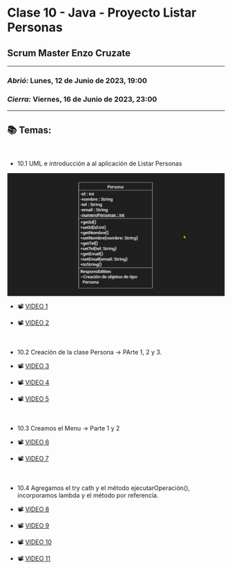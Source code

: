 # Clase 10 - Java - Proyecto Listar Personas
## Scrum Master Enzo Cruzate

---

### *Abrió:* Lunes, 12 de Junio de 2023, 19:00
### *Cierra:* Viernes, 16 de Junio de 2023, 23:00

---

## 📚 Temas:

<br>

- 10.1 UML e introducción a al aplicación de Listar Personas

<div align="center">
<img src="https://github.com/CodeSystem2022/X-Force_2023/blob/semana_10/Static/Project/UmlSemana10.png" align="center" style="width: 1500px" />
</div>

- 📽 [VIDEO 1](https://frsrutneduar-my.sharepoint.com/personal/abetancud_frsr_utn_edu_ar/_layouts/15/stream.aspx?id=%2Fpersonal%2Fabetancud_frsr_utn_edu_ar%2FDocuments%2FJavaScript%20Tercer%20Semestre%202023%2FClase%2010%2FClase%2010%20Parte%203%20JavaScript%2Emp4&ga=1)

- 📽 [VIDEO 2](https://frsrutneduar-my.sharepoint.com/personal/abetancud_frsr_utn_edu_ar/_layouts/15/stream.aspx?id=%2Fpersonal%2Fabetancud_frsr_utn_edu_ar%2FDocuments%2FJava%20Tercer%20Semestre%202023%2FClase%2010%2FClase%2010%20Parte%202%20Java%2Emp4&ga=1)


<br>

- 10.2 Creación de la clase Persona -> PArte 1, 2 y 3.

- 📽 [VIDEO 3](https://frsrutneduar-my.sharepoint.com/personal/abetancud_frsr_utn_edu_ar/_layouts/15/stream.aspx?id=%2Fpersonal%2Fabetancud_frsr_utn_edu_ar%2FDocuments%2FJava%20Tercer%20Semestre%202023%2FClase%2010%2FClase%2010%20Parte%203%20Java%2Emp4&ga=1)

- 📽 [VIDEO 4](https://frsrutneduar-my.sharepoint.com/personal/abetancud_frsr_utn_edu_ar/_layouts/15/stream.aspx?id=%2Fpersonal%2Fabetancud_frsr_utn_edu_ar%2FDocuments%2FJava%20Tercer%20Semestre%202023%2FClase%2010%2FClase%2010%20Parte%204%20Java%2Emp4&ga=1)

- 📽 [VIDEO 5](https://frsrutneduar-my.sharepoint.com/personal/abetancud_frsr_utn_edu_ar/_layouts/15/stream.aspx?id=%2Fpersonal%2Fabetancud_frsr_utn_edu_ar%2FDocuments%2FJava%20Tercer%20Semestre%202023%2FClase%2010%2FClase%2010%20Parte%205%20Java%2Emp4&ga=1)

<br>

- 10.3 Creamos el Menu -> Parte 1 y 2

- 📽 [VIDEO 6](https://frsrutneduar-my.sharepoint.com/personal/abetancud_frsr_utn_edu_ar/_layouts/15/stream.aspx?id=%2Fpersonal%2Fabetancud_frsr_utn_edu_ar%2FDocuments%2FJava%20Tercer%20Semestre%202023%2FClase%2010%2FClase%2010%20Parte%206%20Java%2Emp4&ga=1)

- 📽 [VIDEO 7](https://frsrutneduar-my.sharepoint.com/personal/abetancud_frsr_utn_edu_ar/_layouts/15/stream.aspx?id=%2Fpersonal%2Fabetancud_frsr_utn_edu_ar%2FDocuments%2FJava%20Tercer%20Semestre%202023%2FClase%2010%2FClase%2010%20Parte%207%20Java%2Emp4&ga=1)
  
<br>

- 10.4 Agregamos el try cath y el método ejecutarOperación(), incorporamos lambda y el método por referencia.

- 📽 [VIDEO 8](https://frsrutneduar-my.sharepoint.com/personal/abetancud_frsr_utn_edu_ar/_layouts/15/stream.aspx?id=%2Fpersonal%2Fabetancud_frsr_utn_edu_ar%2FDocuments%2FJava%20Tercer%20Semestre%202023%2FClase%2010%2FClase%2010%20Parte%208%20Java%2Emp4&ga=1)

- 📽 [VIDEO 9](https://frsrutneduar-my.sharepoint.com/personal/abetancud_frsr_utn_edu_ar/_layouts/15/stream.aspx?id=%2Fpersonal%2Fabetancud_frsr_utn_edu_ar%2FDocuments%2FJava%20Tercer%20Semestre%202023%2FClase%2010%2FClase%2010%20Parte%209%20Java%2Emp4&ga=1)

- 📽 [VIDEO 10](https://frsrutneduar-my.sharepoint.com/personal/abetancud_frsr_utn_edu_ar/_layouts/15/stream.aspx?id=%2Fpersonal%2Fabetancud_frsr_utn_edu_ar%2FDocuments%2FJava%20Tercer%20Semestre%202023%2FClase%2010%2FClase%2010%20Parte%2011%20Java%2Emp4&ga=1)

- 📽 [VIDEO 11](https://frsrutneduar-my.sharepoint.com/personal/abetancud_frsr_utn_edu_ar/_layouts/15/stream.aspx?id=%2Fpersonal%2Fabetancud_frsr_utn_edu_ar%2FDocuments%2FJava%20Tercer%20Semestre%202023%2FClase%2010%2FClase%2010%20Parte%2012%20Java%2Emp4&ga=1)

<br>
